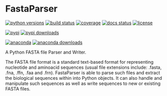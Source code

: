 # FastaParser

[![python versions](https://img.shields.io/pypi/pyversions/fastaparser "supported python versions")](https://pypi.org/project/fastaparser)
[![build status](https://github.com/Kronopt/FastaParser/workflows/CI/badge.svg "build status")](https://github.com/Kronopt/FastaParser/actions?query=workflow%3ACI)
[![coverage](https://codecov.io/gh/Kronopt/FastaParser/branch/master/graph/badge.svg "code coverage")](https://codecov.io/gh/Kronopt/FastaParser)
[![docs status](https://readthedocs.org/projects/fastaparser/badge/?version=latest "documentation build status")](https://fastaparser.readthedocs.io/en/latest/)
[![license](https://img.shields.io/pypi/l/fastaparser "license")](https://github.com/Kronopt/fastaparser/blob/master/LICENSE)

[![pypi](https://img.shields.io/pypi/v/fastaparser "pypi package")](https://pypi.org/project/fastaparser)
[![pypi downloads](https://img.shields.io/pypi/dm/fastaparser "pypi downloads")](https://pypi.org/project/fastaparser)

[![anaconda](https://anaconda.org/kronopt/fastaparser/badges/version.svg "conda package")](https://anaconda.org/Kronopt/fastaparser)
[![anaconda downloads](https://img.shields.io/conda/dn/Kronopt/fastaparser "anaconda downloads")](https://anaconda.org/Kronopt/fastaparser)

A Python FASTA file Parser and Writer.

The FASTA file format is a standard text-based format for representing nucleotide and aminoacid sequences
(usual file extensions include: .fasta, .fna, .ffn, .faa and .frn).
FastaParser is able to parse such files and extract the biological sequences within into Python objects.
It can also handle and manipulate such sequences as well as write sequences to new or existing FASTA files.
